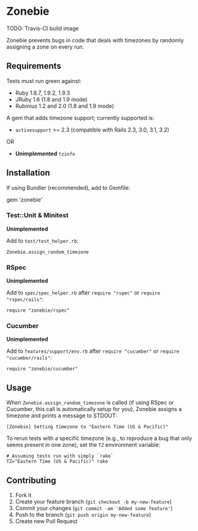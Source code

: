 # Zonebie

TODO: Travis-CI build image

Zonebie prevents bugs in code that deals with timezones by randomly assigning a
zone on every run.

## Requirements

Tests must run green against:

* Ruby 1.8.7, 1.9.2, 1.9.3
* JRuby 1.6 (1.8 and 1.9 mode)
* Rubinius 1.2 and 2.0 (1.8 and 1.9 mode)

A gem that adds timezone support; currently supported is:

* `activesupport` >= 2.3 (compatible with Rails 2.3, 3.0, 3.1, 3.2)

OR

* **Unimplemented** `tzinfo`

## Installation

If using Bundler (recommended), add to Gemfile:

   gem 'zonebie'

### Test::Unit & Minitest

**Unimplemented**

Add to `test/test_helper.rb`:

    Zonebie.assign_random_timezone

### RSpec

**Unimplemented**

Add to `spec/spec_helper.rb` after `require "rspec"` or `require "rspec/rails"`:

    require "zonebie/rspec"

### Cucumber

**Unimplemented**

Add to `features/support/env.rb` after `require "cucumber"` or `require "cucumber/rails"`:

    require "zonebie/cucumber"

## Usage

When `Zonebie.assign_random_timezone` is called (if using RSpec or Cucumber,
this call is automatically setup for you), Zonebie assigns a timezone and
prints a message to STDOUT:

    [Zonebie] Setting timezone to "Eastern Time (US & Pacific)"

To rerun tests with a specific timezone (e.g., to reproduce a bug that only
seems present in one zone), set the `TZ` environment variable:

    # Assuming tests run with simply `rake`
    TZ="Eastern Time (US & Pacific)" rake

## Contributing

1. Fork it
2. Create your feature branch (`git checkout -b my-new-feature`)
3. Commit your changes (`git commit -am 'Added some feature'`)
4. Push to the branch (`git push origin my-new-feature`)
5. Create new Pull Request
